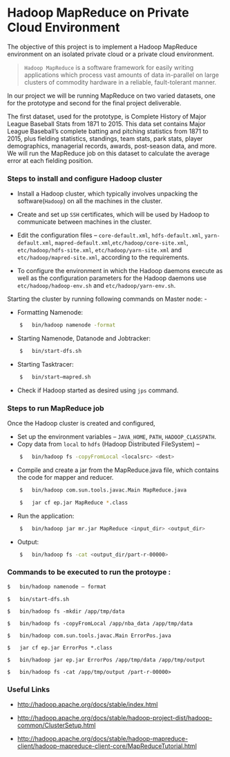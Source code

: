 # Hadoop MapReduce on Private Cloud Environment


The objective of this project is to implement a Hadoop MapReduce environment on an isolated private cloud or a private cloud environment. 

> `Hadoop MapReduce` is a software framework 
 for easily writing applications which process 
 vast amounts of data in-parallel on large clusters 
 of commodity hardware in a reliable, fault-tolerant manner. 


In our project we will be running MapReduce on two varied datasets, one for the prototype and second for the final project deliverable. 

The first dataset, used for the prototype, is Complete History of Major League Baseball Stats from 1871 to 2015. This data set contains Major League Baseball’s complete batting and pitching statistics from 1871 to 2015, plus fielding statistics, standings, team stats, park stats, player demographics, managerial records, awards, post-season data, and more. We will run the MapReduce job on this dataset to calculate the average error at each fielding position.

### Steps to install and configure Hadoop cluster 

*	Install a Hadoop cluster, which typically involves unpacking the software(`Hadoop`) on all the machines in the cluster.
*	Create and set up `SSH` certificates, which will be used by Hadoop to communicate between machines in the cluster.
*	 Edit the configuration files – `core-default.xml`, `hdfs-default.xml`, `yarn-default.xml`, `mapred-default.xml`,`etc/hadoop/core-site.xml`, `etc/hadoop/hdfs-site.xml`, `etc/hadoop/yarn-site.xml` and `etc/hadoop/mapred-site.xml`, according to the requirements.

*	To configure the environment in which the Hadoop daemons execute as well as the configuration parameters for the Hadoop daemons use `etc/hadoop/hadoop-env.sh` and `etc/hadoop/yarn-env.sh`. 

   Starting the cluster by running following commands on Master node: -
*	 Formatting Namenode:
```sh
    $	bin/hadoop namenode -format
```
*	Starting Namenode, Datanode and Jobtracker:
```sh
    $	bin/start-dfs.sh
```
*	Starting Tasktracer:
```sh
    $	bin/start–mapred.sh
```
*	Check if Hadoop started as desired using `jps` command.


### Steps to run MapReduce job
Once the Hadoop cluster is created and configured,
*	Set up the environment variables – `JAVA_HOME`, `PATH`, `HADOOP_CLASSPATH`.
*	Copy data from `local` to `hdfs` (Hadoop Distributed FileSystem) –
```sh
    $	bin/hadoop fs -copyFromLocal <localsrc> <dest>
```
*	Compile and create a jar from the MapReduce.java file, which contains the code for mapper and reducer. 
```sh
    $   bin/hadoop com.sun.tools.javac.Main MapReduce.java
```
```sh 
    $	jar cf ep.jar MapReduce *.class
```
*	Run the application: 
```sh
    $	bin/hadoop jar mr.jar MapReduce <input_dir> <output_dir>
```
*	Output:
```sh
    $	bin/hadoop fs -cat <output_dir/part-r-00000>
```


### Commands to be executed to run the protoype :


```sh
$ 	bin/hadoop namenode – format
```
```
$	bin/start-dfs.sh
```
```
$	bin/hadoop fs -mkdir /app/tmp/data
```
```
$	bin/hadoop fs -copyFromLocal /app/nba_data /app/tmp/data
```
```
$	bin/hadoop com.sun.tools.javac.Main ErrorPos.java
```
```
$	jar cf ep.jar ErrorPos *.class
```
```
$	bin/hadoop jar ep.jar ErrorPos /app/tmp/data /app/tmp/output
```
```
$	bin/hadoop fs -cat /app/tmp/output /part-r-00000>
```

### Useful Links

* http://hadoop.apache.org/docs/stable/index.html

* http://hadoop.apache.org/docs/stable/hadoop-project-dist/hadoop-common/ClusterSetup.html

* http://hadoop.apache.org/docs/stable/hadoop-mapreduce-client/hadoop-mapreduce-client-core/MapReduceTutorial.html
